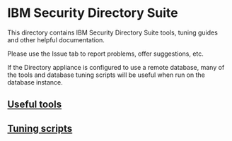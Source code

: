 # IBM Security Directory Suite

This directory contains IBM Security Directory Suite tools, tuning guides and other helpful documentation.

Please use the Issue tab to report problems, offer suggestions, etc.

If the Directory appliance is configured to use a remote database, many of the tools and database tuning scripts will be useful when run on the database instance.

## [Useful tools](../server/tools)
## [Tuning scripts](https://github.com/IBM-Security/performance/tree/master/IAM/scripts)